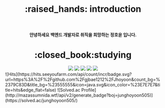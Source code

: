
<div align=center>

  <h1>:raised_hands: introduction</h1><br> 
  <h4>안녕하세요 백엔드 개발자로 취직을 희망하는 정호윤 입니다.</h4>
  <h1>:closed_book:studying</h1>
  <img src="https://img.shields.io/badge/Java-006400?style=plastic&logo=OpenJDK&logoColor=white"/>
<img src="https://img.shields.io/badge/Spring-6DB33F?style=flat&logo=Spring&logoColor=white"/>
<img src="https://img.shields.io/badge/jQuery-0769AD?style=flat&logo=jQuery&logoColor=white"/>
<img src="https://img.shields.io/badge/MySQL-4479A1?style=flat&logo=MySQL&logoColor=white"/>
<img src="https://img.shields.io/badge/AWS-232F3E?style=flat&logo=AWS&logoColor=white"/><br>

</div>
![Hits](https://hits.seeyoufarm.com/api/count/incr/badge.svg?url=https%3A%2F%2Fgithub.com%2Fgjbae1212%2FJhoyoon&count_bg=%2379C83D&title_bg=%23555555&icon=java.svg&icon_color=%23E7E7E7&title=hits&edge_flat=false)
![Solved.ac Profile](http://mazassumnida.wtf/api/v2/generate_badge?boj=junghoyoon505)](https://solved.ac/junghoyoon505/)


